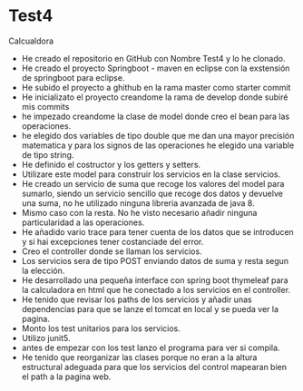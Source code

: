 # Test4
Calcualdora

 - He creado el repositorio en GitHub con Nombre Test4 y lo he clonado.
 - He creado el proyecto Springboot - maven en eclipse con la exstensión de springboot para eclipse.
 - He subido el proyecto a ghithub en la rama master como starter commit 
 - He inicializato el proyecto creandome la rama de develop donde subiré mis commits
 - he impezado creandome la clase de model donde creo el bean para las operaciones.
 - he elegido dos variables de tipo double que me dan una mayor precisión matematica y para los signos de las operaciones he elegido una      variable de tipo string.
 - He definido el costructor y los getters y setters.
 - Utilizare este model para construir los servicios en la clase servicios.
 - He creado un servicio de suma que recoge los valores del model para sumarlo, siendo un servicio sencillo que recoge dos datos y            devuelve una suma, no he utilizado ninguna libreria avanzada de java 8.
 - Mismo caso con la resta. No he visto necesario añadir ninguna particularidad a las operaciones.
 - He añadido vario trace para tener cuenta de los datos que se introducen y si hai excepciones tener costanciade del error.
 - Creo el controller donde se llaman los servicios.
 - Los servicios sera de tipo POST enviando datos de suma y resta segun la elección.
 - He desarrollado una pequeña interface con spring boot thymeleaf para la calculadora en html que he conectado a los servicios en el        controller.
 - He tenido que revisar los paths de los servicios y añadir unas dependencias para que se lanze el tomcat en local y se pueda ver la        pagina.
 - Monto los test unitarios para los servicios.
 - Utilizo junit5.
 - antes de empezar con los test lanzo el programa para ver si compila.
 - He tenido que reorganizar las clases porque no eran a la altura estructural adeguada para que los servicios del control mapearan bien      el path a la pagina web.
 
 
 
  
